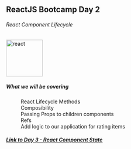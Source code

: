 ## ReactJS Bootcamp Day 2

###### React Component Lifecycle
<img src="http://facebook.github.io/react/img/logo.svg" alt="react"
width="100" />
<dl>
  <dt>
      <h5>What we will be covering</h5>
  </dt>
  <dd>React Lifecycle Methods</dd>
  <dd>Composibility</dd>
  <dd>Passing Props to children components</dd>
  <dd>Refs</dd>
  <dd>Add logic to our application for rating items</dd>
</dl>


<h5><a
href="https://github.com/westeezy/ReactJS-Bootcamp/blob/master/agendas/day3.md">Link to
Day 3 - React Component State</a></h5>
